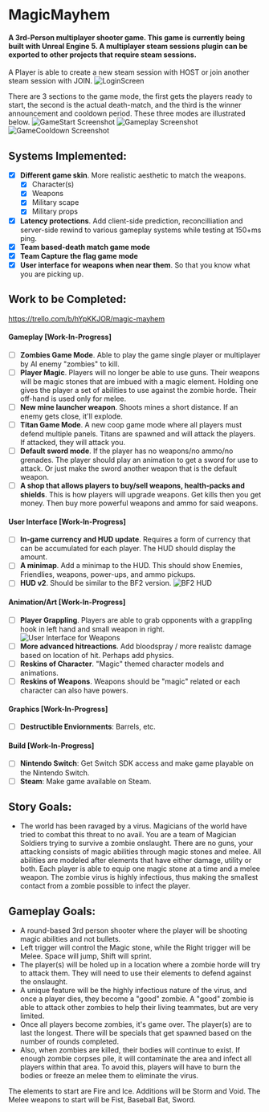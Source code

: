 # MagicMayhem
#### A 3rd-Person multiplayer shooter game. This game is currently being built with Unreal Engine 5. A multiplayer steam sessions plugin can be exported to other projects that require steam sessions.
A Player is able to create a new steam session with HOST or join another steam session with JOIN.
![LoginScreen](https://github.com/mpro34/MagicMayhem/blob/master/Screenshots/LoginScreen_1.jpg)

There are 3 sections to the game mode, the first gets the players ready to start, the second is the actual death-match, and the third is the winner announcement and cooldown period. These three modes are illustrated below.
![GameStart Screenshot](https://github.com/mpro34/MagicMayhem/blob/master/Screenshots/Opening_1.jpg)
![Gameplay Screenshot](https://github.com/mpro34/MagicMayhem/blob/master/Screenshots/Gameplay_2.jpg)
![GameCooldown Screenshot](https://github.com/mpro34/MagicMayhem/blob/master/Screenshots/Closing_1.jpg)

## Systems Implemented:
- [X] **Different game skin**. More realistic aesthetic to match the weapons.
  - [X] Character(s)
  - [X] Weapons
  - [X] Military scape
  - [X] Military props 
- [X] **Latency protections**. Add client-side prediction, reconcilliation and server-side rewind to various gameplay systems while testing at 150+ms ping.
- [X] **Team based-death match game mode** 
- [X] **Team Capture the flag game mode**
- [X] **User interface for weapons when near them**. So that you know what you are picking up.

## Work to be Completed:
https://trello.com/b/hYpKKJOR/magic-mayhem

#### Gameplay [Work-In-Progress]
- [ ] **Zombies Game Mode**. Able to play the game single player or multiplayer by AI enemy "zombies" to kill.
- [ ] **Player Magic**. Players will no longer be able to use guns. Their weapons will be magic stones that are imbued with a magic element. Holding one gives the player a set of abilities to use against the zombie horde. Their off-hand is used only for melee.
- [ ] **New mine launcher weapon**. Shoots mines a short distance. If an enemy gets close, it'll explode.
- [ ] **Titan Game Mode**. A new coop game mode where all players must defend multiple panels. Titans are spawned and will attack the players. If attacked, they will attack you.
- [ ] **Default sword mode**. If the player has no weapons/no ammo/no grenades. The player should play an animation to get a sword for use to attack. Or just make the sword another weapon that is the default weapon.
- [ ] **A shop that allows players to buy/sell weapons, health-packs and shields**. This is how players will upgrade weapons. Get kills then you get money. Then buy more powerful weapons and ammo for said weapons.

#### User Interface [Work-In-Progress]
- [ ] **In-game currency and HUD update**. Requires a form of currency that can be accumulated for each player. The HUD should display the amount.
- [ ] **A minimap**. Add a minimap to the HUD. This should show Enemies, Friendlies, weapons, power-ups, and ammo pickups.
- [ ] **HUD v2**. Should be similar to the BF2 version. ![BF2 HUD](https://github.com/mpro34/MagicMayhem/blob/master/Screenshots/swbf2_screenshot1.jpg)

#### Animation/Art [Work-In-Progress]
- [ ] **Player Grappling**. Players are able to grab opponents with a grappling hook in left hand and small weapon in right.
![User Interface for Weapons](https://github.com/mpro34/MagicMayhem/blob/master/Screenshots/weapon-ui-example.jpg)
- [ ] **More advanced hitreactions**. Add bloodspray / more realistc damage based on location of hit. Perhaps add physics.
- [ ] **Reskins of Character**. "Magic" themed character models and animations.
- [ ] **Reskins of Weapons**. Weapons should be "magic" related or each character can also have powers.

#### Graphics [Work-In-Progress]
- [ ] **Destructible Enviornments**: Barrels, etc.

#### Build [Work-In-Progress]
- [ ] **Nintendo Switch**: Get Switch SDK access and make game playable on the Nintendo Switch.
- [ ] **Steam**: Make game available on Steam.

## Story Goals:
- The world has been ravaged by a virus. Magicians of the world have tried to combat this threat to no avail. You are a team of Magician Soldiers trying to survive a zombie onslaught. There are no guns, your attacking consists of magic abilities through magic stones and melee. All abilities are modeled after elements that have either damage, utility or both. Each player is able to equip one magic stone at a time and a melee weapon. The zombie virus is highly infectious, thus making the smallest contact from a zombie possible to infect the player.

## Gameplay Goals:
- A round-based 3rd person shooter where the player will be shooting magic abilities and not bullets. 
- Left trigger will control the Magic stone, while the Right trigger will be Melee. Space will jump, Shift will sprint.
- The player(s) will be holed up in a location where a zombie horde will try to attack them. They will need to use their elements to defend against the onslaught.
- A unique feature will be the highly infectious nature of the virus, and once a player dies, they become a "good" zombie. A "good" zombie is able to attack other zombies to help their living teammates, but are very limited.
- Once all players become zombies, it's game over. The player(s) are to last the longest. There will be specials that get spawned based on the number of rounds completed.
- Also, when zombies are killed, their bodies will continue to exist. If enough zombie corpses pile, it will contaminate the area and infect all players within that area. To avoid this, players will have to burn the bodies or freeze an melee them to eliminate the virus.

The elements to start are Fire and Ice. Additions will be Storm and Void.
The Melee weapons to start will be Fist, Baseball Bat, Sword.
